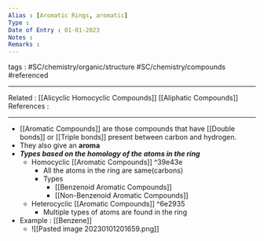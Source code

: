 ```yaml
---
Alias : [Aromatic Rings, aromatic]
Type : 
Date of Entry : 01-01-2023
Notes : 
Remarks :  
---
```

 tags :  #SC/chemistry/organic/structure #SC/chemistry/compounds #referenced
 
---
Related :  [[Alicyclic Homocyclic Compounds]] [[Aliphatic Compounds]]
References : 

---
- [[Aromatic Compounds]] are those compounds that have [[Double bonds]]  or [[Triple bonds]]  present between carbon and hydrogen.
- They also give an **aroma**
- ***Types based on the homology of the atoms in the ring***
	- Homocyclic [[Aromatic Compounds]]  ^39e43e
		- All the atoms in the ring are same(carbons)
		- Types
			- [[Benzenoid Aromatic Compounds]]
			- [[Non-Benzenoid Aromatic Compounds]]
	- Heterocyclic [[Aromatic Compounds]]  ^6e2935
		- Multiple types of atoms are found in the ring
- Example : [[Benzene]] 
	- ![[Pasted image 20230101201659.png]]